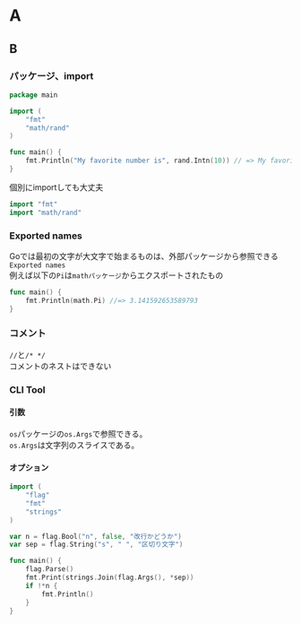 # A

## B

### パッケージ、import

```go
package main

import (
    "fmt"
    "math/rand"
)

func main() {
    fmt.Println("My favorite number is", rand.Intn(10)) // => My favorite number is 1
}
```
個別にimportしても大丈夫
```go
import "fmt"
import "math/rand"
```

### Exported names

Goでは最初の文字が大文字で始まるものは、外部パッケージから参照できる`Exported names`  
例えば以下の`Pi`は`mathパッケージ`からエクスポートされたもの
```go
func main() {
    fmt.Println(math.Pi) //=> 3.141592653589793
}
```

### コメント

`//`と`/* */`  
コメントのネストはできない

### CLI Tool

#### 引数

`os`パッケージの`os.Args`で参照できる。  
`os.Args`は文字列のスライスである。

#### オプション

```go
import (
    "flag"
    "fmt"
    "strings"
)

var n = flag.Bool("n", false, "改行かどうか")
var sep = flag.String("s", " ", "区切り文字")

func main() {
    flag.Parse()
    fmt.Print(strings.Join(flag.Args(), *sep))
    if !*n {
        fmt.Println()
    }
}
```
